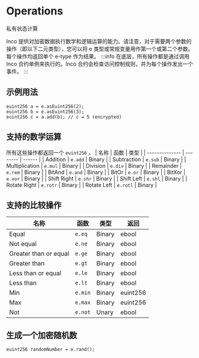 
# Operations
私有状态计算

Inco 提供对加密数据执行数学和逻辑运算的能力。请注意，对于需要两个参数的操作（即以下二元类型），您可以将 e 类型或常规变量用作第一个或第二个参数。每个操作均返回单个 e-type 作为结果。
:::info
在底层，所有操作都是通过调用 Inco 合约单例来执行的。Inco 合约会检查访问控制规则，并为每个操作发出一个事件。
:::
## 示例用法
```Solidity
euint256 a = e.asEuint256(2);
euint256 b = e.asEuint256(3);
euint256 c = a.add(b); // c = 5 (encrypted)
```
## 支持的数学运算
所有这些操作都返回一个 `euint256` 。
| 名称           | 函数     | 类型   |
| -------------- | -------- | ------ |
| Addition       | `e.add`  | Binary |
| Subtraction    | `e.sub`  | Binary |
| Multiplication | `e.mul`  | Binary |
| Division       | `e.div`  | Binary |
| Remainder      | `e.rem`  | Binary |
| BitAnd         | `e.and`  | Binary |
| BitOr          | `e.or`   | Binary |
| BitXor         | `e.xor`  | Binary |
| Shift Right    | `e.shr`  | Binary |
| Shift Left     | `e.shl`  | Binary |
| Rotate Right   | `e.rotr` | Binary |
| Rotate Left    | `e.rotl` | Binary |

## 支持的比较操作
| 名称                  | 函数    | 类型   | 返回     |
| --------------------- | ------- | ------ | -------- |
| Equal                 | `e.eq`  | Binary | ebool    |
| Not equal             | `e.ne`  | Binary | ebool    |
| Greater than or equal | `e.ge`  | Binary | ebool    |
| Greater than          | `e.gt`  | Binary | ebool    |
| Less than or equal    | `e.le`  | Binary | ebool    |
| Less than             | `e.lt`  | Binary | ebool    |
| Min                   | `e.min` | Binary | euint256 |
| Max                   | `e.max` | Binary | euint256 |
| Not                   | `e.not` | Unary  | ebool    |

## 生成一个加密随机数
```solidity
euint256 randomNumber = e.rand();
```